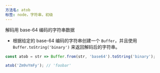 ```yaml
---
方法名: atob
标签: node，字符串，初级
---
```


解码用 base-64 编码的字符串数据

- 根据给定的 base-64 编码的字符串创建一个 `Buffer`，并且使用 `Buffer.toString('binary')` 来返回解码后的字符串。

```js
const atob = str => Buffer.from(str, 'base64').toString('binary');
```

```js
atob('Zm9vYmFy'); // 'foobar'
```
